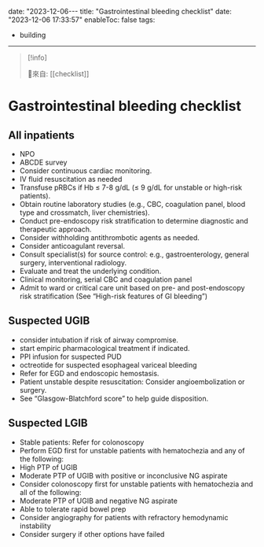 date: "2023-12-06---
title: "Gastrointestinal bleeding checklist"
date: "2023-12-06 17:33:57"
enableToc: false
tags:
  - building
---
> [!info]
>
> 🌱來自: [[checklist]]
# Gastrointestinal bleeding checklist
## All inpatients
- NPO
- ABCDE survey
- Consider continuous cardiac monitoring.
- IV fluid resuscitation as needed
- Transfuse pRBCs if Hb ≤ 7-8 g/dL (≤ 9 g/dL for unstable or high-risk patients).
- Obtain routine laboratory studies (e.g., CBC, coagulation panel, blood type and crossmatch, liver chemistries).
- Conduct pre-endoscopy risk stratification to determine diagnostic and therapeutic approach.
- Consider withholding antithrombotic agents as needed.
- Consider anticoagulant reversal.
- Consult specialist(s) for source control: e.g., gastroenterology, general surgery, interventional radiology.
- Evaluate and treat the underlying condition.
- Clinical monitoring, serial CBC and coagulation panel
- Admit to ward or critical care unit based on pre- and post-endoscopy risk stratification (See “High-risk features of GI bleeding”)
## Suspected UGIB
- consider intubation if risk of airway compromise.
- start empiric pharmacological treatment if indicated.
- PPI infusion for suspected PUD
- octreotide for suspected esophageal variceal bleeding
- Refer for EGD and endoscopic hemostasis.
- Patient unstable despite resuscitation: Consider angioembolization or surgery.
- See “Glasgow-Blatchford score” to help guide disposition.
## Suspected LGIB
- Stable patients: Refer for colonoscopy
- Perform EGD first for unstable patients with hematochezia and any of the following:
- High PTP of UGIB
- Moderate PTP of UGIB with positive or inconclusive NG aspirate
- Consider colonoscopy first for unstable patients with hematochezia and all of the following:
- Moderate PTP of UGIB and negative NG aspirate
- Able to tolerate rapid bowel prep
- Consider angiography for patients with refractory hemodynamic instability
- Consider surgery if other options have failed
